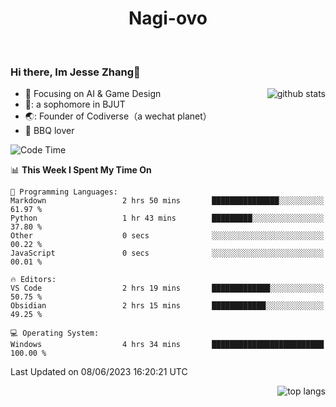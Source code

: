 

<!--
**Nagi-ovo/Nagi-ovo** is a ✨ _special_ ✨ repository because its `README.md` (this file) appears on your GitHub profile.

Here are some ideas to get you started:

- 🔭 I’m currently working on ...
- 🌱 I’m currently learning ...
- 👯 I’m looking to collaborate on ...
- 🤔 I’m looking for help with ...
- 💬 Ask me about ...
- 📫 How to reach me: ...
- 😄 Pronouns: ...
- ⚡ Fun fact: ...
-->
<h1 align="center">Nagi-ovo</h3>


<br />

 ### Hi there, Im Jesse Zhang👋

<img align='right' src="https://github-readme-stats-git-main-nagi-ovo.vercel.app/api?username=Nagi-ovo&count_private=true&show_icons=true&theme=dracula&hide_title=true" alt="github stats" />

- :orange_book: Focusing on AI & Game Design
- 🔬: a sophomore in BJUT
- 🌏: Founder of Codiverse（a wechat planet）
- :meat_on_bone: BBQ lover 


<!--START_SECTION:waka-->
![Code Time](http://img.shields.io/badge/Code%20Time-19%20hrs%2030%20mins-blue)

📊 **This Week I Spent My Time On** 

```text
💬 Programming Languages: 
Markdown                 2 hrs 50 mins       ███████████████░░░░░░░░░░   61.97 % 
Python                   1 hr 43 mins        █████████░░░░░░░░░░░░░░░░   37.80 % 
Other                    0 secs              ░░░░░░░░░░░░░░░░░░░░░░░░░   00.22 % 
JavaScript               0 secs              ░░░░░░░░░░░░░░░░░░░░░░░░░   00.01 % 

🔥 Editors: 
VS Code                  2 hrs 19 mins       █████████████░░░░░░░░░░░░   50.75 % 
Obsidian                 2 hrs 15 mins       ████████████░░░░░░░░░░░░░   49.25 % 

💻 Operating System: 
Windows                  4 hrs 34 mins       █████████████████████████   100.00 % 
```


 Last Updated on 08/06/2023 16:20:21 UTC
<!--END_SECTION:waka-->


<img align='right' src='https://github-readme-stats-git-main-nagi-ovo.vercel.app/api/top-langs/?username=Nagi-ovo&layout=compact' alt='top langs' />
<br />



